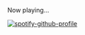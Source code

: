 Now playing...

[![spotify-github-profile](https://spotify-github-profile.kittinanx.com/api/view?uid=kate-bailey&cover_image=true&theme=natemoo-re&show_offline=false&background_color=ffffff&interchange=false&bar_color=ffffff&bar_color_cover=false)](https://github.com/kittinan/spotify-github-profile)
